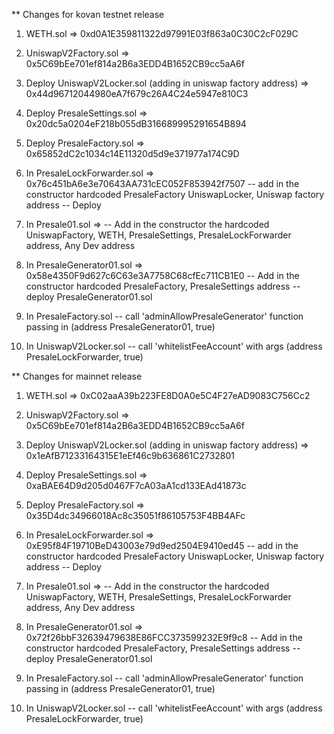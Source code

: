 ** Changes for kovan testnet release

1. WETH.sol => 0xd0A1E359811322d97991E03f863a0C30C2cF029C

2. UniswapV2Factory.sol => 0x5C69bEe701ef814a2B6a3EDD4B1652CB9cc5aA6f

3. Deploy UniswapV2Locker.sol (adding in uniswap factory address) => 0x44d96712044980eA7f679c26A4C24e5947e810C3

4. Deploy PresaleSettings.sol => 0x20dc5a0204eF218b055dB316689995291654B894

5. Deploy PresaleFactory.sol => 0x65852dC2c1034c14E11320d5d9e371977a174C9D

6. In PresaleLockForwarder.sol => 0x76c451bA6e3e70643AA731cEC052F853942f7507
   -- add in the constructor hardcoded PresaleFactory UniswapLocker, Uniswap factory address
   -- Deploy

7. In Presale01.sol =>
   -- Add in the constructor the hardcoded UniswapFactory, WETH, PresaleSettings, PresaleLockForwarder address, Any Dev address

8. In PresaleGenerator01.sol => 0x58e4350F9d627c6C63e3A7758C68cfEc711CB1E0
  -- Add in the constructor hardcoded PresaleFactory, PresaleSettings address
  -- deploy PresaleGenerator01.sol

9. In PresaleFactory.sol
  -- call 'adminAllowPresaleGenerator' function passing in (address PresaleGenerator01, true)

10. In UniswapV2Locker.sol
  -- call 'whitelistFeeAccount' with args (address PresaleLockForwarder, true)


** Changes for mainnet release

1. WETH.sol => 0xC02aaA39b223FE8D0A0e5C4F27eAD9083C756Cc2

2. UniswapV2Factory.sol => 0x5C69bEe701ef814a2B6a3EDD4B1652CB9cc5aA6f

3. Deploy UniswapV2Locker.sol (adding in uniswap factory address) => 0x1eAfB71233164315E1eEf46c9b636861C2732801

4. Deploy PresaleSettings.sol => 0xaBAE64D9d205d0467F7cA03aA1cd133EAd41873c

5. Deploy PresaleFactory.sol => 0x35D4dc34966018Ac8c35051f86105753F4BB4AFc

6. In PresaleLockForwarder.sol => 0xE95f84F19710BeD43003e79d9ed2504E9410ed45
   -- add in the constructor hardcoded PresaleFactory UniswapLocker, Uniswap factory address
   -- Deploy

7. In Presale01.sol =>
   -- Add in the constructor the hardcoded UniswapFactory, WETH, PresaleSettings, PresaleLockForwarder address, Any Dev address

8. In PresaleGenerator01.sol => 0x72f26bbF32639479638E86FCC373599232E9f9c8
  -- Add in the constructor hardcoded PresaleFactory, PresaleSettings address
  -- deploy PresaleGenerator01.sol

9. In PresaleFactory.sol
  -- call 'adminAllowPresaleGenerator' function passing in (address PresaleGenerator01, true)

10. In UniswapV2Locker.sol
  -- call 'whitelistFeeAccount' with args (address PresaleLockForwarder, true)